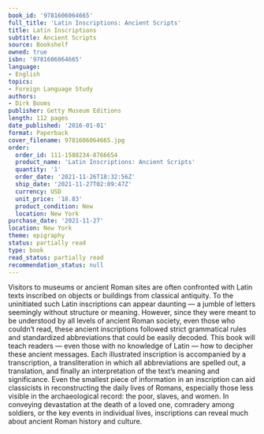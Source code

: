 ```yaml
---
book_id: '9781606064665'
full_title: 'Latin Inscriptions: Ancient Scripts'
title: Latin Inscriptions
subtitle: Ancient Scripts
source: Bookshelf
owned: true
isbn: '9781606064665'
language:
- English
topics:
- Foreign Language Study
authors:
- Dirk Booms
publisher: Getty Museum Editions
length: 112 pages
date_published: '2016-01-01'
format: Paperback
cover_filename: 9781606064665.jpg
order:
  order_id: 111-1588234-8766654
  product_name: 'Latin Inscriptions: Ancient Scripts'
  quantity: '1'
  order_date: '2021-11-26T18:32:56Z'
  ship_date: '2021-11-27T02:09:47Z'
  currency: USD
  unit_price: '18.83'
  product_condition: New
  location: New York
purchase_date: '2021-11-27'
location: New York
theme: epigraphy
status: partially read
type: book
read_status: partially read
recommendation_status: null
---
```

Visitors to museums or ancient Roman sites are often confronted with Latin texts inscribed on objects or buildings from classical antiquity. To the uninitiated such Latin inscriptions can appear daunting — a jumble of letters seemingly without structure or meaning. However, since they were meant to be understood by all levels of ancient Roman society, even those who couldn’t read, these ancient inscriptions followed strict grammatical rules and standardized abbreviations that could be easily decoded.
This book will teach readers — even those with no knowledge of Latin — how to decipher these ancient messages. Each illustrated inscription is accompanied by a transcription, a transliteration in which all abbreviations are spelled out, a translation, and finally an interpretation of the text’s meaning and significance.
Even the smallest piece of information in an inscription can aid classicists in reconstructing the daily lives of Romans, especially those less visible in the archaeological record: the poor, slaves, and women. In conveying devastation at the death of a loved one, comradery among soldiers, or the key events in individual lives, inscriptions can reveal much about ancient Roman history and culture.
